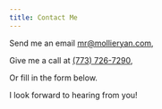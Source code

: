 ```yaml
---
title: Contact Me
---
```


Send me an email [mr@mollieryan.com](mailto:mr@mollieryan.com),

Give me a call at [(773) 726-7290](tel:+17736459600),

Or fill in the form below.

I look forward to hearing from you!
